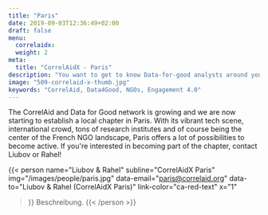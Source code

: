 ```yaml
---
title: "Paris"
date: 2019-09-03T12:36:49+02:00
draft: false
menu: 
  correlaidx:
  weight: 2
meta:
  title: "CorrelAidX - Paris"
description: "You want to get to know Data-for-good analysts around you and use data for social good? In this case, you are interested in CorrelAidX!"
image: "509-correlaid-x-thumb.jpg"
keywords: "CorrelAid, Data4Good, NGOs, Engagement 4.0"
---
```

  
The CorrelAid and Data for Good network is growing and we are now starting to establish a local chapter in Paris. With its vibrant tech scene, international crowd, tons of research institutes and of course being the center of the French NGO landscape, Paris offers a lot of possibilities to become active. If you're interested in becoming part of the chapter, contact Liubov or Rahel! 

{{< person 
  name="Liubov & Rahel"
  subline="CorrelAidX Paris"
  img="/images/people/paris.jpg"
  data-email="paris@correlaid.org"
  data-to="Liubov & Rahel (CorrelAidX Paris)"
  link-color="ca-red-text"
  x="1"
  >}}
Beschreibung.
{{< /person >}}